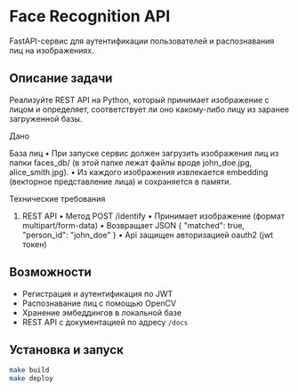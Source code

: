 # Face Recognition API

FastAPI-сервис для аутентификации пользователей и распознавания лиц на изображениях.

## Описание задачи

Реализуйте REST API на Python, который принимает изображение с лицом и определяет, соответствует ли оно какому-либо лицу из заранее загруженной базы.

Дано

База лиц
 • При запуске сервис должен загрузить изображения лиц из папки faces_db/ (в этой папке лежат файлы вроде john_doe.jpg, alice_smith.jpg).
 • Из каждого изображения извлекается embedding (векторное представление лица) и сохраняется в памяти.


Технические требования

1. REST API
 • Метод POST /identify
 • Принимает изображение (формат multipart/form-data)
 • Возвращает JSON
  {
    "matched": true,
    "person_id": "john_doe"
  }
 • Api защищен авторизацией oauth2 (jwt токен)


## Возможности

- Регистрация и аутентификация по JWT
- Распознавание лиц с помощью OpenCV
- Хранение эмбеддингов в локальной базе
- REST API с документацией по адресу `/docs`

## Установка и запуск

```bash
make build
make deploy
```
